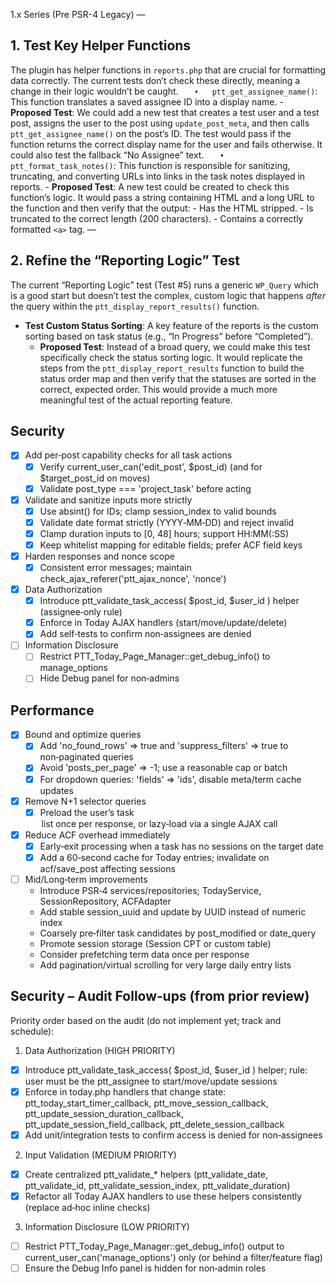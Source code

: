 1.x Series (Pre PSR-4 Legacy)
—

## 1. Test Key Helper Functions

The plugin has helper functions in `reports.php` that are crucial for formatting data correctly. The current tests don’t check these directly, meaning a change in their logic wouldn’t be caught.
`	•	ptt_get_assignee_name()`: This function translates a saved assignee ID into a display name.
	- **Proposed Test**: We could add a new test that creates a test user and a test post, assigns the user to the post using `update_post_meta`, and then calls `ptt_get_assignee_name()` on the post’s ID. The test would pass if the function returns the correct display name for the user and fails otherwise. It could also test the fallback “No Assignee” text.
`	•	ptt_format_task_notes()`: This function is responsible for sanitizing, truncating, and converting URLs into links in the task notes displayed in reports.
	- **Proposed Test**: A new test could be created to check this function’s logic. It would pass a string containing HTML and a long URL to the function and then verify that the output:
		- Has the HTML stripped.
		- Is truncated to the correct length (200 characters).
		- Contains a correctly formatted `<a>` tag.
—

## 2. Refine the “Reporting Logic” Test

The current “Reporting Logic” test (Test #5) runs a generic `WP_Query` which is a good start but doesn’t test the complex, custom logic that happens _after_ the query within the `ptt_display_report_results()` function.
- **Test Custom Status Sorting**: A key feature of the reports is the custom sorting based on task status (e.g., “In Progress” before “Completed”).
	- **Proposed Test**: Instead of a broad query, we could make this test specifically check the status sorting logic. It would replicate the steps from the `ptt_display_report_results` function to build the status order map and then verify that the statuses are sorted in the correct, expected order. This would provide a much more meaningful test of the actual reporting feature.


## Security

- [x] Add per‑post capability checks for all task actions
  - [x] Verify current_user_can('edit_post', $post_id) (and for $target_post_id on moves)
  - [x] Validate post_type === 'project_task' before acting
- [x] Validate and sanitize inputs more strictly
  - [x] Use absint() for IDs; clamp session_index to valid bounds
  - [x] Validate date format strictly (YYYY‑MM‑DD) and reject invalid
  - [x] Clamp duration inputs to [0, 48] hours; support HH:MM(:SS)
  - [x] Keep whitelist mapping for editable fields; prefer ACF field keys
- [x] Harden responses and nonce scope
  - [x] Consistent error messages; maintain check_ajax_referer('ptt_ajax_nonce', 'nonce')
- [x] Data Authorization
  - [x] Introduce ptt_validate_task_access( $post_id, $user_id ) helper (assignee‑only rule)
  - [x] Enforce in Today AJAX handlers (start/move/update/delete)
  - [x] Add self‑tests to confirm non‑assignees are denied
- [ ] Information Disclosure
  - [ ] Restrict PTT_Today_Page_Manager::get_debug_info() to manage_options
  - [ ] Hide Debug panel for non‑admins

## Performance

- [x] Bound and optimize queries
  - [x] Add 'no_found_rows' => true and 'suppress_filters' => true to non‑paginated queries
  - [x] Avoid 'posts_per_page' => -1; use a reasonable cap or batch
  - [x] For dropdown queries: 'fields' => 'ids', disable meta/term cache updates
- [x] Remove N+1 selector queries
  - [x] Preload the user’s task <option> list once per response, or lazy‑load via a single AJAX call
- [x] Reduce ACF overhead immediately
  - [x] Early‑exit processing when a task has no sessions on the target date
  - [x] Add a 60‑second cache for Today entries; invalidate on acf/save_post affecting sessions
- [ ] Mid/Long‑term improvements
  - Introduce PSR‑4 services/repositories; TodayService, SessionRepository, ACFAdapter
  - Add stable session_uuid and update by UUID instead of numeric index
  - Coarsely pre‑filter task candidates by post_modified or date_query
  - Promote session storage (Session CPT or custom table)
  - Consider prefetching term data once per response
  - Add pagination/virtual scrolling for very large daily entry lists


## Security – Audit Follow‑ups (from prior review)

Priority order based on the audit (do not implement yet; track and schedule):

1) Data Authorization (HIGH PRIORITY)
- [x] Introduce ptt_validate_task_access( $post_id, $user_id ) helper; rule: user must be the ptt_assignee to start/move/update sessions
- [x] Enforce in today.php handlers that change state: ptt_today_start_timer_callback, ptt_move_session_callback, ptt_update_session_duration_callback, ptt_update_session_field_callback, ptt_delete_session_callback
- [x] Add unit/integration tests to confirm access is denied for non‑assignees

2) Input Validation (MEDIUM PRIORITY)
- [x] Create centralized ptt_validate_* helpers (ptt_validate_date, ptt_validate_id, ptt_validate_session_index, ptt_validate_duration)
- [x] Refactor all Today AJAX handlers to use these helpers consistently (replace ad‑hoc inline checks)

3) Information Disclosure (LOW PRIORITY)
- [ ] Restrict PTT_Today_Page_Manager::get_debug_info() output to current_user_can('manage_options') only (or behind a filter/feature flag)
- [ ] Ensure the Debug Info panel is hidden for non‑admin roles
